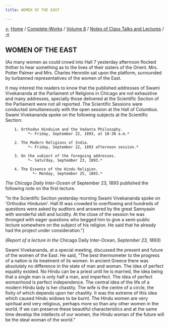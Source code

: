 ```yaml
---
title: WOMEN OF THE EAST

---
```

<div>

[←](pranayama.htm) [Home](../../../index.htm) /
[Complete-Works](../../complete_works.htm) / [Volume
8](../volume_8_contents.htm) / [Notes of Class Talks and
Lectures](notes_of_class_talks_and_lectures_contents.htm)
/ [→](congress_of_religious_unity.htm)

  

## WOMEN OF THE EAST

(As many women as could crowd into Hall 7 yesterday afternoon flocked
thither to hear something as to the lives of their sisters of the
Orient. Mrs. Potter Palmer and Mrs. Charles Henrotin sat upon the
platform, surrounded by turbanned representatives of the women of the
East.

It may interest the readers to know that the published addresses of
Swami Vivekananda at the Parliament of Religions in Chicago are not
exhaustive and many addresses, specially those delivered at the
Scientific Section of the Parliament were not all reported. The
Scientific Sessions were conducted simultaneously with the open session
at the Hall of Columbus. Swami Vivekananda spoke on the following
subjects at the Scientific Section:

        1. Orthodox Hinduism and the Vedanta Philosophy.  
              *— Friday, September 22, 1893, at 10-30 a.m.*

        2. The Modern Religions of India.  
              *— Friday, September 22, 1893 afternoon session.*

        3. On the subject of the foregoing addresses.  
              *— Saturday, September 23, 1893.*

        4. The Essence of the Hindu Religion.  
                *— Monday, September 25, 1893.*

*The Chicago Daily Inter-Ocean* of September 23, 1893 published the
following note on the first lecture.

"In the Scientific Section yesterday morning Swami Vivekananda spoke on
'Orthodox Hinduism'. Hall III was crowded to overflowing and hundreds of
questions were asked by auditors and answered by the great Sannyasin
with wonderful skill and lucidity. At the close of the session he was
thronged with eager questions who begged him to give a semi-public
lecture somewhere on the subject of his religion. He said that he
already had the project under consideration.")

(*Report of a lecture in the* Chicago Daily Inter-Ocean, *September 23,
1893*)

Swami Vivekananda, at a special meeting, discussed the present and
future of the women of the East. He said, "The best thermometer to the
progress of a nation is its treatment of its women. In ancient Greece
there was absolutely no difference in the state of man and woman. The
idea of perfect equality existed. No Hindu can be a priest until he is
married, the idea being that a single man is only half a man, and
imperfect. The idea of perfect womanhood is perfect independence. The
central idea of the life of a modern Hindu lady is her chastity. The
wife is the centre of a circle, the fixity of which depends upon her
chastity. It was the extreme of this idea which caused Hindu widows to
be burnt. The Hindu women are very spiritual and very religious, perhaps
more so than any other women in the world. If we can preserve these
beautiful characteristics and at the same time develop the intellects of
our women, the Hindu woman of the future will be the ideal woman of the
world."

</div>
